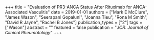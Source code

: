 +++
title = "Evaluation of PR3-ANCA Status After Rituximab for ANCA-Associated Vasculitis"
date = 2019-01-01
authors = ["Mark E McClure", "James Wason", "Seerapani Gopaluni", "Joanna Tieu", "Rona M Smith", "David R Jayne", "Rachel B Jones"]
publication_types = ["2"]
tags = ["Wason"]
abstract = ""
featured = false
publication = "*JCR: Journal of Clinical Rheumatology*"
+++

